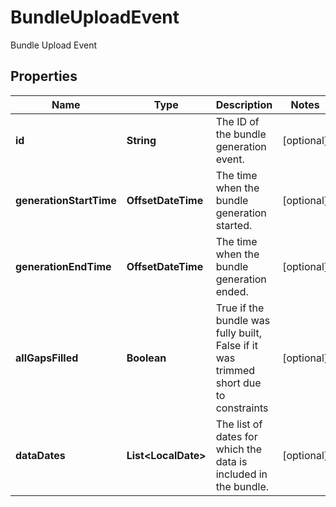 

# BundleUploadEvent

Bundle Upload Event

## Properties

| Name | Type | Description | Notes |
|------------ | ------------- | ------------- | -------------|
|**id** | **String** | The ID of the bundle generation event. |  [optional] |
|**generationStartTime** | **OffsetDateTime** | The time when the bundle generation started. |  [optional] |
|**generationEndTime** | **OffsetDateTime** | The time when the bundle generation ended. |  [optional] |
|**allGapsFilled** | **Boolean** | True if the bundle was fully built, False if it was trimmed short due to constraints |  [optional] |
|**dataDates** | **List&lt;LocalDate&gt;** | The list of dates for which the data is included in the bundle. |  [optional] |



